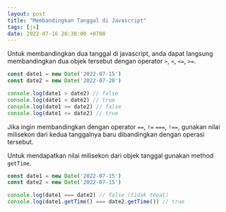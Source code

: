 ```yaml
---
layout: post
title: "Membandingkan Tanggal di Javascript"
tags: [js]
date: 2022-07-16 20:30:00 +0700
---
```


Untuk membandingkan dua tanggal di javascript, anda dapat langsung membandingkan dua objek tersebut dengan operator `>`, `<`, `<=`, `>=`.

```js
const date1 = new Date('2022-07-15')
const date2 = new Date('2022-07-20')

console.log(date1 > date2) // false
console.log(date1 < date2) // true
console.log(date1 >= date2) // false
console.log(date1 <= date2) // true
```

Jika ingin membandingkan dengan operator `==`, `!=` `===`, `!==`, gunakan nilai milisekon dari kedua tanggalnya baru dibandingkan dengan operasi tersebut.

Untuk mendapatkan nilai milisekon dari objek tanggal gunakan method `getTime`.

```js
const date1 = new Date('2022-07-15')
const date2 = new Date('2022-07-15')

console.log(date1 === date2) // false (tidak tepat)
console.log(date1.getTime() === date2.getTime()) // true
```